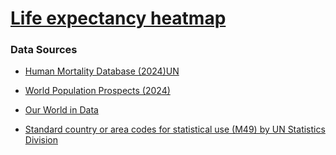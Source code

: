 # [Life expectancy heatmap](https://zhenmao.github.io/life-expectancy-heatmap/)

### Data Sources

- [Human Mortality Database (2024)UN](https://www.mortality.org/Data/ZippedDataFiles)

- [World Population Prospects (2024)](https://ourworldindata.org/life-expectancy)

- [Our World in Data](https://ourworldindata.org/life-expectancy)

- [Standard country or area codes for statistical use (M49) by UN Statistics Division](https://unstats.un.org/unsd/methodology/m49/overview/)
